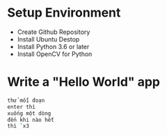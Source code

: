 # Setup Environment
- Create Github Repository
- Install Ubuntu Destop
- Install Python 3.6 or later
- Install OpenCV for Python

# Write a "Hello World" app
```sh
thử mỗi đoạn
enter thì
xuống một dòng
đến khi nào hết
thì `x3
```
